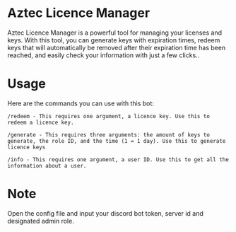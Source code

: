 # Aztec Licence Manager
Aztec Licence Manager is a powerful tool for managing your licenses and keys. With this tool, you can generate keys with expiration times, redeem keys that will automatically be removed after their expiration time has been reached, and easily check your information with just a few clicks..

# Usage
Here are the commands you can use with this bot:

``/redeem - This requires one argument, a licence key. Use this to redeem a licence key.``

``/generate - This requires three arguments: the amount of keys to generate, the role ID, and the time (1 = 1 day). Use this to generate licence keys``

``/info - This requires one argument, a user ID. Use this to get all the information about a user.``

# Note
Open the config file and input your discord bot token, server id and designated admin role.
